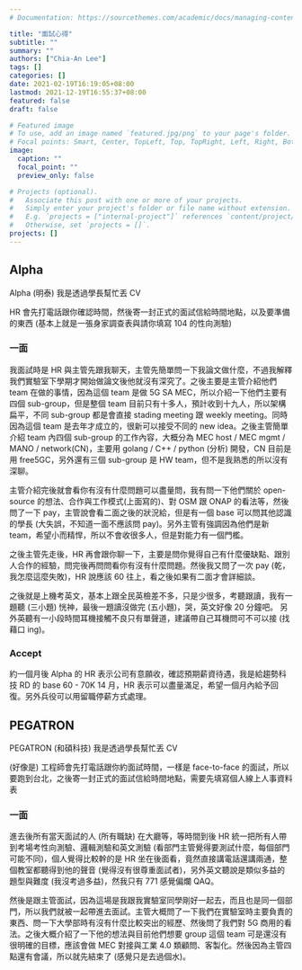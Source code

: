 ```yaml
---
# Documentation: https://sourcethemes.com/academic/docs/managing-content/

title: "面試心得"
subtitle: ""
summary: ""
authors: ["Chia-An Lee"]
tags: []
categories: []
date: 2021-02-19T16:19:05+08:00
lastmod: 2021-12-19T16:55:37+08:00
featured: false
draft: false

# Featured image
# To use, add an image named `featured.jpg/png` to your page's folder.
# Focal points: Smart, Center, TopLeft, Top, TopRight, Left, Right, BottomLeft, Bottom, BottomRight.
image:
  caption: ""
  focal_point: ""
  preview_only: false

# Projects (optional).
#   Associate this post with one or more of your projects.
#   Simply enter your project's folder or file name without extension.
#   E.g. `projects = ["internal-project"]` references `content/project/deep-learning/index.md`.
#   Otherwise, set `projects = []`.
projects: []
---
```


## Alpha

Alpha (明泰) 我是透過學長幫忙丟 CV

HR 會先打電話跟你確認時間，然後寄一封正式的面試信給時間地點，以及要準備的東西 (基本上就是一張身家調查表與請你填寫 104 的性向測驗)

### 一面

我面試時是 HR 與主管先跟我聊天，主管先簡單問一下我論文做什麼，不過我解釋我們實驗室下學期才開始做論文後他就沒有深究了。之後主要是主管介紹他們 team 在做的事情，因為這個 team 是做 5G SA MEC，所以介紹一下他們主要有四個 sub-group，但是整個 team 目前只有十多人，預計收到十九人，所以架構扁平，不同 sub-group 都是會直接 stading meeting 跟 weekly meeting。同時因為這個 team 是去年才成立的，很新可以接受不同的 new idea。之後主管簡單介紹 team 內四個 sub-group 的工作內容，大概分為 MEC host / MEC mgmt / MANO / network(CN)，主要用 golang / C++ / python (分析) 開發，CN 目前是用 free5GC，另外還有三個 sub-group 是 HW team，但不是我熟悉的所以沒有深聊。

主管介紹完後就會看你有沒有什麼問題可以盡量問，我有問一下他們關於 open-source 的想法、合作與工作模式(上面寫的)、對 OSM 跟 ONAP 的看法等，然後問了一下 pay，主管說會看二面之後的狀況給，但是有一個 base 可以問其他認識的學長 (大失誤，不知道一面不應該問 pay)。另外主管有強調因為他們是新 team，希望小而精悍，所以不會收很多人，但是對能力有一個門檻。

之後主管先走後，HR 再會跟你聊一下，主要是問你覺得自己有什麼優缺點、跟別人合作的經驗，問完後再問問看你有沒有什麼問題。然後我又問了一次 pay (乾，我怎麼這麼失敗)，HR 說應該 60 往上，看之後如果有二面才會詳細談。

之後就是上機考英文，基本上跟全民英檢差不多，只是少很多，考聽跟讀，我有一題聽 (三小題) 恍神，最後一題讀沒做完 (五小題)，哭，英文好像 20 分鐘吧。
另外英聽有一小段時間耳機接觸不良只有單聲道，建議帶自己耳機問可不可以接 (找藉口 ing)。

### Accept

約一個月後 Alpha 的 HR 表示公司有意願收，確認預期薪資待遇，我是給趨勢科技 RD 的 base 60 - 70K 14 月，HR 表示可以盡量滿足，希望一個月內給予回復。另外兵役可以用留職停薪方式處理。

## PEGATRON

PEGATRON (和碩科技) 我是透過學長幫忙丟 CV

(好像是) 工程師會先打電話跟你約面試時間，一樣是 face-to-face 的面試，所以要跑到台北，之後寄一封正式的面試信給時間地點，需要先填寫個人線上人事資料表

### 一面

進去後所有當天面試的人 (所有職缺) 在大廳等，等時間到後 HR 統一把所有人帶到考場考性向測驗、邏輯測驗和英文測驗 (看部門主管覺得要測試什麼，每個部門可能不同)，個人覺得比較幹的是 HR 坐在後面看，竟然直接講電話還講兩通，整個教室都聽得到他的聲音 (覺得沒有很尊重面試者)，另外英文聽說是類似多益的題型與難度 (我沒考過多益)，然我只有 771 感覺偏爛 QAQ。

然後是跟主管面試，因為這場是我跟我實驗室同學剛好一起去，而且也是同一個部門，所以我們就被一起帶進去面試。主管大概問了一下我們在實驗室時主要負責的東西、問一下大學部時有沒有什麼比較突出的經歷、然後問了我們對 5G 商用的看法。之後大概介紹了一下他的想法與目前他們想要 group 這個 team 可是還沒有很明確的目標，應該會做 MEC 對接與工業 4.0 類顧問、客製化。然後因為主管四點還有會議，所以就先結束了 (感覺只是去過個水)。
